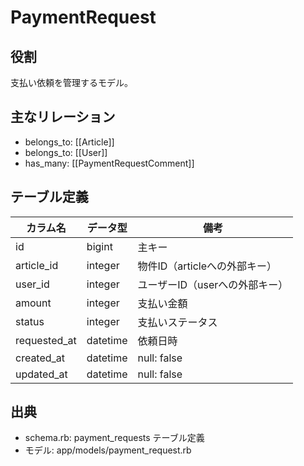 # PaymentRequest

## 役割
支払い依頼を管理するモデル。

## 主なリレーション
- belongs_to: [[Article]]
- belongs_to: [[User]]
- has_many: [[PaymentRequestComment]]

## テーブル定義

| カラム名 | データ型 | 備考 |
|---|---|---|
| id | bigint | 主キー |
| article_id | integer | 物件ID（articleへの外部キー） |
| user_id | integer | ユーザーID（userへの外部キー） |
| amount | integer | 支払い金額 |
| status | integer | 支払いステータス |
| requested_at | datetime | 依頼日時 |
| created_at | datetime | null: false |
| updated_at | datetime | null: false |

## 出典
- schema.rb: payment_requests テーブル定義
- モデル: app/models/payment_request.rb 